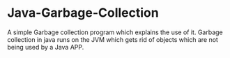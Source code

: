 # Java-Garbage-Collection
A simple Garbage collection program which explains the use of it. Garbage collection in java runs on the JVM which gets rid of objects which are not being used by a Java APP.
